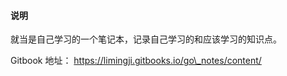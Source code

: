 #### 说明

就当是自己学习的一个笔记本，记录自己学习的和应该学习的知识点。

Gitbook 地址： https://limingji.gitbooks.io/go\_notes/content/

